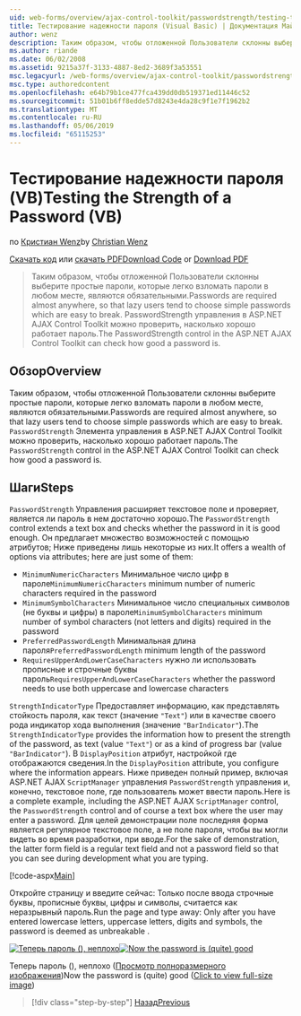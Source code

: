 ```yaml
---
uid: web-forms/overview/ajax-control-toolkit/passwordstrength/testing-the-strength-of-a-password-vb
title: Тестирование надежности пароля (Visual Basic) | Документация Майкрософт
author: wenz
description: Таким образом, чтобы отложенной Пользователи склонны выберите простые пароли, которые легко взломать пароли в любом месте, являются обязательными. Элемент управления PasswordStrength в ASP. Н...
ms.author: riande
ms.date: 06/02/2008
ms.assetid: 9215a37f-3133-4887-8ed2-3689f3a53551
msc.legacyurl: /web-forms/overview/ajax-control-toolkit/passwordstrength/testing-the-strength-of-a-password-vb
msc.type: authoredcontent
ms.openlocfilehash: e64b79b1ce477fca439dd0db519371ed11446c52
ms.sourcegitcommit: 51b01b6ff8edde57d8243e4da28c9f1e7f1962b2
ms.translationtype: MT
ms.contentlocale: ru-RU
ms.lasthandoff: 05/06/2019
ms.locfileid: "65115253"
---
```

# <a name="testing-the-strength-of-a-password-vb"></a><span data-ttu-id="c6d30-104">Тестирование надежности пароля (VB)</span><span class="sxs-lookup"><span data-stu-id="c6d30-104">Testing the Strength of a Password (VB)</span></span>

<span data-ttu-id="c6d30-105">по [Кристиан Wenz](https://github.com/wenz)</span><span class="sxs-lookup"><span data-stu-id="c6d30-105">by [Christian Wenz](https://github.com/wenz)</span></span>

<span data-ttu-id="c6d30-106">[Скачать код](http://download.microsoft.com/download/9/3/f/93f8daea-bebd-4821-833b-95205389c7d0/PasswordStrength0.vb.zip) или [скачать PDF](http://download.microsoft.com/download/2/d/c/2dc10e34-6983-41d4-9c08-f78f5387d32b/passwordstrength0VB.pdf)</span><span class="sxs-lookup"><span data-stu-id="c6d30-106">[Download Code](http://download.microsoft.com/download/9/3/f/93f8daea-bebd-4821-833b-95205389c7d0/PasswordStrength0.vb.zip) or [Download PDF](http://download.microsoft.com/download/2/d/c/2dc10e34-6983-41d4-9c08-f78f5387d32b/passwordstrength0VB.pdf)</span></span>

> <span data-ttu-id="c6d30-107">Таким образом, чтобы отложенной Пользователи склонны выберите простые пароли, которые легко взломать пароли в любом месте, являются обязательными.</span><span class="sxs-lookup"><span data-stu-id="c6d30-107">Passwords are required almost anywhere, so that lazy users tend to choose simple passwords which are easy to break.</span></span> <span data-ttu-id="c6d30-108">PasswordStrength управления в ASP.NET AJAX Control Toolkit можно проверить, насколько хорошо работает пароль.</span><span class="sxs-lookup"><span data-stu-id="c6d30-108">The PasswordStrength control in the ASP.NET AJAX Control Toolkit can check how good a password is.</span></span>

## <a name="overview"></a><span data-ttu-id="c6d30-109">Обзор</span><span class="sxs-lookup"><span data-stu-id="c6d30-109">Overview</span></span>

<span data-ttu-id="c6d30-110">Таким образом, чтобы отложенной Пользователи склонны выберите простые пароли, которые легко взломать пароли в любом месте, являются обязательными.</span><span class="sxs-lookup"><span data-stu-id="c6d30-110">Passwords are required almost anywhere, so that lazy users tend to choose simple passwords which are easy to break.</span></span> <span data-ttu-id="c6d30-111">`PasswordStrength` Элемента управления в ASP.NET AJAX Control Toolkit можно проверить, насколько хорошо работает пароль.</span><span class="sxs-lookup"><span data-stu-id="c6d30-111">The `PasswordStrength` control in the ASP.NET AJAX Control Toolkit can check how good a password is.</span></span>

## <a name="steps"></a><span data-ttu-id="c6d30-112">Шаги</span><span class="sxs-lookup"><span data-stu-id="c6d30-112">Steps</span></span>

<span data-ttu-id="c6d30-113">`PasswordStrength` Управления расширяет текстовое поле и проверяет, является ли пароль в нем достаточно хорошо.</span><span class="sxs-lookup"><span data-stu-id="c6d30-113">The `PasswordStrength` control extends a text box and checks whether the password in it is good enough.</span></span> <span data-ttu-id="c6d30-114">Он предлагает множество возможностей с помощью атрибутов; Ниже приведены лишь некоторые из них.</span><span class="sxs-lookup"><span data-stu-id="c6d30-114">It offers a wealth of options via attributes; here are just some of them:</span></span>

- <span data-ttu-id="c6d30-115">`MinimumNumericCharacters` Минимальное число цифр в пароле</span><span class="sxs-lookup"><span data-stu-id="c6d30-115">`MinimumNumericCharacters` minimum number of numeric characters required in the password</span></span>
- <span data-ttu-id="c6d30-116">`MinimumSymbolCharacters` Минимальное число специальных символов (не буквы и цифры) в пароле</span><span class="sxs-lookup"><span data-stu-id="c6d30-116">`MinimumSymbolCharacters` minimum number of symbol characters (not letters and digits) required in the password</span></span>
- <span data-ttu-id="c6d30-117">`PreferredPasswordLength` Минимальная длина пароля</span><span class="sxs-lookup"><span data-stu-id="c6d30-117">`PreferredPasswordLength` minimum length of the password</span></span>
- <span data-ttu-id="c6d30-118">`RequiresUpperAndLowerCaseCharacters` нужно ли использовать прописные и строчные буквы пароль</span><span class="sxs-lookup"><span data-stu-id="c6d30-118">`RequiresUpperAndLowerCaseCharacters` whether the password needs to use both uppercase and lowercase characters</span></span>

<span data-ttu-id="c6d30-119">`StrengthIndicatorType` Предоставляет информацию, как представлять стойкость пароля, как текст (значение `"Text"`) или в качестве своего рода индикатор хода выполнения (значение `"BarIndicator"`).</span><span class="sxs-lookup"><span data-stu-id="c6d30-119">The `StrengthIndicatorType` provides the information how to present the strength of the password, as text (value `"Text"`) or as a kind of progress bar (value `"BarIndicator"`).</span></span> <span data-ttu-id="c6d30-120">В `DisplayPosition` атрибут, настройкой где отображаются сведения.</span><span class="sxs-lookup"><span data-stu-id="c6d30-120">In the `DisplayPosition` attribute, you configure where the information appears.</span></span> <span data-ttu-id="c6d30-121">Ниже приведен полный пример, включая ASP.NET AJAX `ScriptManager` управления `PasswordStrength` управления и, конечно, текстовое поле, где пользователь может ввести пароль.</span><span class="sxs-lookup"><span data-stu-id="c6d30-121">Here is a complete example, including the ASP.NET AJAX `ScriptManager` control, the `PasswordStrength` control and of course a text box where the user may enter a password.</span></span> <span data-ttu-id="c6d30-122">Для целей демонстрации поле последняя форма является регулярное текстовое поле, а не поле пароля, чтобы вы могли видеть во время разработки, при вводе.</span><span class="sxs-lookup"><span data-stu-id="c6d30-122">For the sake of demonstration, the latter form field is a regular text field and not a password field so that you can see during development what you are typing.</span></span>

[!code-aspx[Main](testing-the-strength-of-a-password-vb/samples/sample1.aspx)]

<span data-ttu-id="c6d30-123">Откройте страницу и введите сейчас: Только после ввода строчные буквы, прописные буквы, цифры и символы, считается как неразрывный пароль.</span><span class="sxs-lookup"><span data-stu-id="c6d30-123">Run the page and type away: Only after you have entered lowercase letters, uppercase letters, digits and symbols, the password is deemed as unbreakable .</span></span>

<span data-ttu-id="c6d30-124">[![Теперь пароль (), неплохо](testing-the-strength-of-a-password-vb/_static/image2.png)](testing-the-strength-of-a-password-vb/_static/image1.png)</span><span class="sxs-lookup"><span data-stu-id="c6d30-124">[![Now the password is (quite) good](testing-the-strength-of-a-password-vb/_static/image2.png)](testing-the-strength-of-a-password-vb/_static/image1.png)</span></span>

<span data-ttu-id="c6d30-125">Теперь пароль (), неплохо ([Просмотр полноразмерного изображения](testing-the-strength-of-a-password-vb/_static/image3.png))</span><span class="sxs-lookup"><span data-stu-id="c6d30-125">Now the password is (quite) good ([Click to view full-size image](testing-the-strength-of-a-password-vb/_static/image3.png))</span></span>

> [!div class="step-by-step"]
> [<span data-ttu-id="c6d30-126">Назад</span><span class="sxs-lookup"><span data-stu-id="c6d30-126">Previous</span></span>](testing-the-strength-of-a-password-cs.md)
